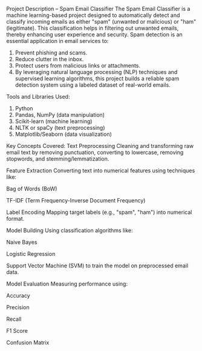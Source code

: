 Project Description – Spam Email Classifier
The Spam Email Classifier is a machine learning-based project designed to automatically detect and classify incoming emails as either "spam" (unwanted or malicious) or "ham" (legitimate). This classification helps in filtering out unwanted emails, thereby enhancing user experience and security.
Spam detection is an essential application in email services to:
1. Prevent phishing and scams.
2. Reduce clutter in the inbox.
3. Protect users from malicious links or attachments.
4. By leveraging natural language processing (NLP) techniques and supervised learning algorithms, this project builds a reliable spam detection system using a labeled dataset of real-world emails.

Tools and Libraries Used:
1. Python
2. Pandas, NumPy (data manipulation)
3. Scikit-learn (machine learning)
4. NLTK or spaCy (text preprocessing)
5. Matplotlib/Seaborn (data visualization)

Key Concepts Covered:
Text Preprocessing
Cleaning and transforming raw email text by removing punctuation, converting to lowercase, removing stopwords, and stemming/lemmatization.

Feature Extraction
Converting text into numerical features using techniques like:

Bag of Words (BoW)

TF-IDF (Term Frequency-Inverse Document Frequency)

Label Encoding
Mapping target labels (e.g., "spam", "ham") into numerical format.

Model Building
Using classification algorithms like:

Naive Bayes

Logistic Regression

Support Vector Machine (SVM)
to train the model on preprocessed email data.

Model Evaluation
Measuring performance using:

Accuracy

Precision

Recall

F1 Score

Confusion Matrix
